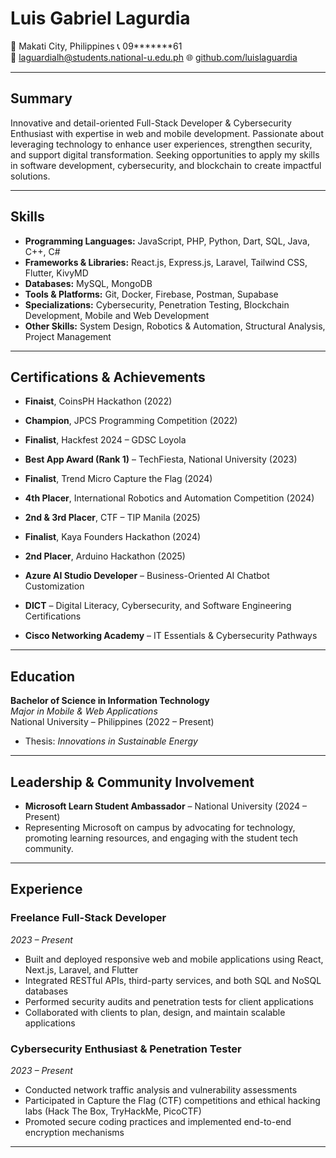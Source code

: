 # **Luis Gabriel Lagurdia**  
📍 Makati City, Philippines
📞 09*******61  
📧 laguardialh@students.national-u.edu.ph 
🌐 [github.com/luislaguardia](https://github.com/luislaguardia)

---

## **Summary**  
Innovative and detail-oriented Full-Stack Developer & Cybersecurity Enthusiast with expertise in web and mobile development. Passionate about leveraging technology to enhance user experiences, strengthen security, and support digital transformation. Seeking opportunities to apply my skills in software development, cybersecurity, and blockchain to create impactful solutions.

---

## **Skills**

- **Programming Languages:** JavaScript, PHP, Python, Dart, SQL, Java, C++, C#  
- **Frameworks & Libraries:** React.js, Express.js, Laravel, Tailwind CSS, Flutter, KivyMD  
- **Databases:** MySQL, MongoDB  
- **Tools & Platforms:** Git, Docker, Firebase, Postman, Supabase  
- **Specializations:** Cybersecurity, Penetration Testing, Blockchain Development, Mobile and Web Development
- **Other Skills:** System Design, Robotics & Automation, Structural Analysis, Project Management  

---

## **Certifications & Achievements**
- **Finaist**, CoinsPH Hackathon (2022)
- **Champion**, JPCS Programming Competition (2022)
- **Finalist**, Hackfest 2024 – GDSC Loyola
- **Best App Award (Rank 1)** – TechFiesta, National University (2023)
- **Finalist**, Trend Micro Capture the Flag (2024)
- **4th Placer**, International Robotics and Automation Competition (2024)
- **2nd & 3rd Placer**, CTF – TIP Manila (2025)  
- **Finalist**, Kaya Founders Hackathon (2024)
- **2nd Placer**, Arduino Hackathon (2025)


- **Azure AI Studio Developer** – Business-Oriented AI Chatbot Customization  
- **DICT** – Digital Literacy, Cybersecurity, and Software Engineering Certifications  
- **Cisco Networking Academy** – IT Essentials & Cybersecurity Pathways

---

## **Education**

**Bachelor of Science in Information Technology**  
*Major in Mobile & Web Applications*  
National University – Philippines (2022 – Present)  
- Thesis: *Innovations in Sustainable Energy*

---

## **Leadership & Community Involvement**

- **Microsoft Learn Student Ambassador** – National University (2024 – Present)
- Representing Microsoft on campus by advocating for technology, promoting learning resources, and engaging with the student tech community.

---

## **Experience**

### **Freelance Full-Stack Developer**  
*2023 – Present*  
- Built and deployed responsive web and mobile applications using React, Next.js, Laravel, and Flutter  
- Integrated RESTful APIs, third-party services, and both SQL and NoSQL databases  
- Performed security audits and penetration tests for client applications  
- Collaborated with clients to plan, design, and maintain scalable applications  

### **Cybersecurity Enthusiast & Penetration Tester**  
*2023 – Present*  
- Conducted network traffic analysis and vulnerability assessments  
- Participated in Capture the Flag (CTF) competitions and ethical hacking labs (Hack The Box, TryHackMe, PicoCTF)  
- Promoted secure coding practices and implemented end-to-end encryption mechanisms  

---
